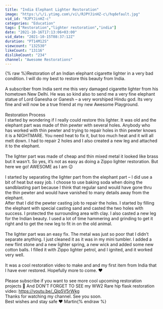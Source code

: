 ```yaml
---
title: "India Elephant Lighter Restoration"
image: "https:\/\/i.ytimg.com\/vi\/RJPYJinHZ-c\/hqdefault.jpg"
vid_id: "RJPYJinHZ-c"
categories: "Education"
tags: ["Restoration","lighter restoration","india"]
date: "2021-10-16T17:13:06+03:00"
vid_date: "2021-10-15T08:37:12Z"
duration: "PT14M12S"
viewcount: "132530"
likeCount: "13116"
dislikeCount: "234"
channel: "Awesome Restorations"
---
```

{% raw %}Restoration of an Indian elephant cigarette lighter in a very bad condition. I will do my best to restore this beauty from India.<br /><br />A subscriber from India sent me this very damaged cigarette lighter from his hometown New Delhi. He was so kind also to send me a very fine elephant statue of Lord Ganesha or Ganesh – a very worshiped Hindu god. Its very fine and will now be a true friend at my new Awesome Playground.<br /><br />Restoration Process<br />I started by wondering if I really could restore this lighter. It was old and the elephant part was made of thin pewter with several holes. Anybody who has worked with thin pewter and trying to repair holes in thin pewter knows it is a NIGHTMARE. You need heat to fix it, but too much heat and it will all melt down. I had to repair 2 holes and I also created a new leg and attached it to the elephant. <br /><br />The lighter part was made of cheap and thin mixed metal it looked like brass but it wasn’t. So yes, it’s not as easy as doing a Zippo lighter restoration. But here we go! AWESOME as I am 😉<br /><br />I started by separating the lighter part from the elephant part – I did use a bit of heat but easy job. I choose to use baking soda when doing the sandblasting part because I think that regular sand would have gone thru the thin pewter and would have vanished to many details away from the elephant. <br />After that I did the pewter casting job to repair the holes. I started by filling the elephant with special casting sand and casted the two holes with success. I protected the surrounding area with clay. I also casted a new leg for the Indian beauty. I used a lot of time hammering and grinding to get it right and to get the new leg to fit in on the old animal. <br /><br />The lighter part was an easy fix. The metal was just so poor that I didn’t separate anything. I just cleaned it as it was in my mini tumbler. I added a new flint stone and a new lighter spring, a new wick and added some new cotton balls. I filled it with Zippo lighter petrol, and I ignited, and it worked very well.<br /><br />It was a cool restoration video to make and and my first item from India that I have ever restored. Hopefully more to come. ❤ <br /><br />Please subscribe if you want to see more cool upcoming restoration projects 🙂 And DON’T FORGET TO SEE my WW2 Rare hip flask restoration video: <a rel="nofollow" target="blank" href="https://youtu.be/_Qjp5V5rWkg">https://youtu.be/_Qjp5V5rWkg</a><br />Thanks for watching my channel. See you soon.<br />Best wishes and stay safe ❤ Martin{% endraw %}
